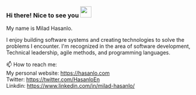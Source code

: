 ### Hi there! Nice to see you <img src="https://user-images.githubusercontent.com/42378118/110234147-e3259600-7f4e-11eb-95be-0c4047144dea.gif" width="30"><br>
My name is Milad Hasanlo.

I enjoy building software systems and creating technologies to solve the problems I encounter. 
I'm recognized in the area of software development, Technical leadership, agile methods, and programming languages. 

📫 How to reach me:<br>
  My personal website: https://hasanlo.com <br>
  Twitter: https://twitter.com/HasanloEn <br>
  Linkdin: https://www.linkedin.com/in/milad-hasanlo/

<!--
**hasanlo/hasanlo** is a ✨ _special_ ✨ repository because its `README.md` (this file) appears on your GitHub profile.

Here are some ideas to get you started:

- 🔭 I’m currently working on ...
- 🌱 I’m currently learning ...
- 👯 I’m looking to collaborate on ...
- 🤔 I’m looking for help with ...
- 💬 Ask me about ...
- 📫 How to reach me: ...
- 😄 Pronouns: ...
- ⚡ Fun fact: ...
-->
